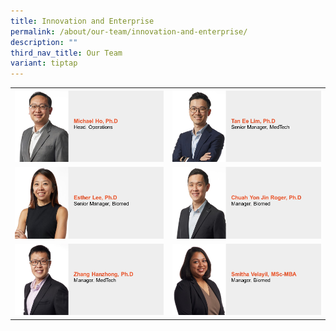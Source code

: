 ```yaml
---
title: Innovation and Enterprise
permalink: /about/our-team/innovation-and-enterprise/
description: ""
third_nav_title: Our Team
variant: tiptap
---
```

<table><tbody><tr><th rowspan="1" colspan="1"><a class="isomer-image-wrapper" href="/our-team/innovation-and-enterprise/michael-ho/"><img style="width: 100%;" height="auto" width="100%" alt="Michael Ho" src="/images/About/Our Team/Innovation and Enterprise/MichaelHo.JPG"></a></th><th rowspan="1" colspan="1"><a class="isomer-image-wrapper" href="/our-team/innovation-and-enterprise/tan-ee-lim/"><img style="width: 100%;" height="auto" width="100%" alt="Tan Ee Lim" src="/images/About/Our Team/Innovation and Enterprise/TanEeLim.JPG"></a></th></tr><tr><td rowspan="1" colspan="1"><a class="isomer-image-wrapper" href="/our-team/innovation-and-enterprise/esther-lee/"><img style="width: 100%;" height="auto" width="100%" alt="Esther Lee" src="/images/About/Our Team/Innovation and Enterprise/EstherLee.JPG"></a></td><td rowspan="1" colspan="1"><a class="isomer-image-wrapper" href="/our-team/innovation-and-enterprise/chuah-yon-jin/"><img style="width: 100%;" height="auto" width="100%" alt="Roger Chuah Yon Jin" src="/images/About/Our Team/Innovation and Enterprise/ChuahYonJin.JPG"></a></td></tr><tr><td rowspan="1" colspan="1"><div class="isomer-image-wrapper"><img style="width: 100%;" height="auto" width="100%" alt="Zhang Hanzhong" src="/images/About/Our Team/Innovation and Enterprise/ZhangHanzhong.JPG"></div></td><td rowspan="1" colspan="1"><div class="isomer-image-wrapper"><img style="width: 100%;" height="auto" width="100%" alt="Smitha Velayil" src="/images/About/Our Team/Innovation and Enterprise/SmithaVelayil.JPG"></div></td></tr></tbody></table><p></p>